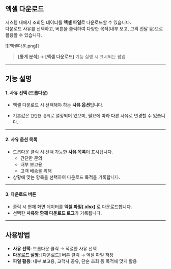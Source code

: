 ## 엑셀 다운로드

시스템 내에서 조회된 데이터를 **엑셀 파일**로 다운로드할 수 있습니다.  
다운로드 사유를 선택하고, 버튼을 클릭하여 다양한 목적(내부 보고, 고객 전달 등)으로 활용할 수 있습니다.

![[엑셀다운.png]]

> **[통계 분석] → [엑셀 다운로드]** 기능 실행 시 표시되는 팝업

---

## 기능 설명

#### 1. 사유 선택 (드롭다운)

- 엑셀 다운로드 시 선택해야 하는 **사유 옵션**입니다.
    
- 기본값은 `간단한 문의`로 설정되어 있으며, 필요에 따라 다른 사유로 변경할 수 있습니다.

***

#### 2. 사유 옵션 목록

- 드롭다운 클릭 시 선택 가능한 **사유 목록**이 표시됩니다.
    - 간단한 문의
    - 내부 보고용
    - 고객 배송을 위해
- 상황에 맞는 항목을 선택하여 다운로드 목적을 기록합니다.

***

#### 3. 다운로드 버튼
- 클릭 시 현재 화면 데이터를 **엑셀 파일(.xlsx)** 로 다운로드합니다.
- 선택한 **사유와 함께 다운로드 로그**가 기록됩니다.

---

## 사용방법
- **사유 선택**: 드롭다운 클릭 → 적절한 사유 선택
- **다운로드 실행**: [다운로드] 버튼 클릭 → 엑셀 파일 저장
- **파일 활용**: 내부 보고용, 고객사 공유, 단순 조회 등 목적에 맞게 활용